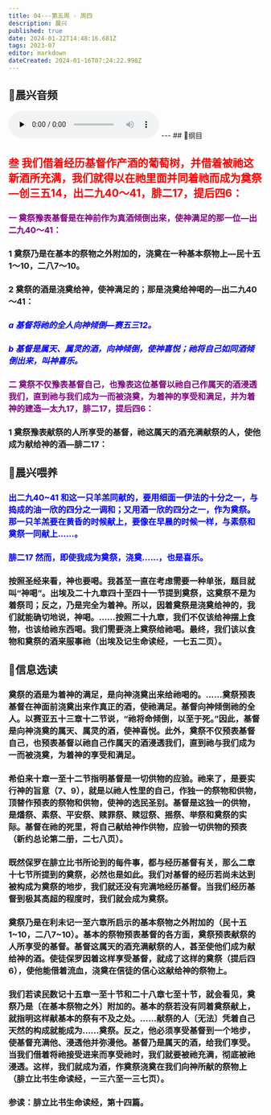 ```yaml
---
title: 04---第五周 · 周四
description: 晨兴
published: true
date: 2024-01-22T14:48:16.681Z
tags: 2023-07
editor: markdown
dateCreated: 2024-01-16T07:24:22.998Z
---
```


## 🎵晨兴音频
<audio id="audio" controls="" preload="none">
      <source id="mp3" src="/2023-07/week5/week5day4.mp3">
</audio>
---
## 📖纲目

## **<font color=red>叁 我们借着经历基督作产酒的葡萄树，并借着被祂这新酒所充满，我们就得以在祂里面并同着祂而成为奠祭—创三五14，出二九40～41，腓二17，提后四6：**</font>

### **<font color=purple> 一 奠祭豫表基督是在神前作为真酒倾倒出来，使神满足的那一位—出二九40～41：**</font>

### **1 奠祭乃是在基本的祭物之外附加的，浇奠在一种基本祭物上—民十五1～10，二八7～10。**

### **2 奠祭的酒是浇奠给神，使神满足的；那是浇奠给神喝的—出二九40～41：**

### ***<font color=blue> a 基督将祂的全人向神倾倒—赛五三12。***</font>

### ***<font color=blue> b 基督是属天、属灵的酒，向神倾倒，使神喜悦；祂将自己如同酒倾倒出来，叫神喜乐。***</font>

### **<font color=purple> 二 奠祭不仅豫表基督自己，也豫表这位基督以祂自己作属天的酒浸透我们，直到祂与我们成为一而被浇奠，为着神的享受和满足，并为着神的建造—太九17，腓二17，提后四6：**</font>

### **1 奠祭豫表献祭的人所享受的基督，祂这属天的酒充满献祭的人，使他成为献给神的酒—腓二17：**

## 📖晨兴喂养

### <font color=blue> 出二九40~41    和这一只羊羔同献的，要用细面一伊法的十分之一，与捣成的油一欣的四分之一调和；又用酒一欣的四分之一，作为奠祭。那一只羊羔要在黄昏的时候献上，要像在早晨的时候一样，与素祭和奠祭一同献上……。</font>

### <font color=blue> 腓二17    然而，即使我成为奠祭，浇奠……，也是喜乐。</font>

### 按照圣经来看，神也要喝。我甚至一直在考虑需要一种单张，题目就叫“神喝”。出埃及二十九章四十至四十一节提到奠祭，这奠祭不是为着祭司；反之，乃是完全为着神。所以，因着奠祭是浇奠给神的，我们就能确切地说，神喝。……按照二十九章，我们不仅该给神摆上食物，也该给祂东西喝。我们需要浇上奠祭给祂喝。最终，我们该以食物和奠祭的酒来服事祂（出埃及记生命读经，一七五二页）。

## 📖信息选读

### 奠祭的酒是为着神的满足，是向神浇奠出来给祂喝的。……奠祭预表基督在神面前浇奠出来作真正的酒，使祂满足。基督向神倾倒祂的全人。以赛亚五十三章十二节说，“祂将命倾倒，以至于死。”因此，基督是向神浇奠的属天、属灵的酒，使神喜悦。此外，奠祭不仅预表基督自己，也预表基督以祂自己作属天的酒浸透我们，直到祂与我们成为一而被浇奠，为着神的享受和满足。

### 希伯来十章一至十二节指明基督是一切供物的应验。祂来了，是要实行神的旨意（7、9），就是以祂人性里的自己，作独一的祭物和供物，顶替作预表的祭物和供物，使神的选民圣别。基督是这独一的供物，是燔祭、素祭、平安祭、赎罪祭、赎愆祭、摇祭、举祭和奠祭的实际。基督在祂的死里，将自己献给神作供物，应验一切供物的预表（新约总论第二册，二七八页）。

### 既然保罗在腓立比书所论到的每件事，都与经历基督有关，那么二章十七节所提到的奠祭，必然也是如此。我们对基督的经历若尚未达到被构成为奠祭的地步，我们就还没有完满地经历基督。当我们经历基督到极其高超的程度时，我们就会成为奠祭。

### 奠祭乃是在利未记一至六章所启示的基本祭物之外附加的（民十五1~10，二八7~10）。基本的祭物预表基督的各方面，奠祭预表献祭的人所享受的基督。基督这属天的酒充满献祭的人，甚至使他们成为献给神的酒。使徒保罗因着这样享受基督，就成了这样的奠祭（提后四6），使他能借着流血，浇奠在信徒的信心这献给神的祭物上。

### 我们若读民数记十五章一至十节和二十八章七至十节，就会看见，奠祭乃是〔在基本祭物之外〕附加的。基本的祭若没有同着奠祭献上，就指明这样献基本的祭有不及之处。……献祭的人〔无法〕凭着自己天然的构成就能成为……奠祭。反之，他必须享受基督到一个地步，使基督充满他、浸透他并弥漫他。基督乃是属天的酒，给我们享受。当我们借着将祂接受进来而享受祂时，我们就要被祂充满，彻底被祂浸透。这样，我们就成为酒，作奠祭浇奠在我们向神所献的祭物上（腓立比书生命读经，一三六至一三七页）。

### 参读：腓立比书生命读经，第十四篇。
<!-- Google tag (gtag.js) -->
<script async src="https://www.googletagmanager.com/gtag/js?id=G-1P8709Z16T"></script>
<script>
  window.dataLayer = window.dataLayer || [];
  function gtag(){dataLayer.push(arguments);}
  gtag('js', new Date());

  gtag('config', 'G-1P8709Z16T');
</script>